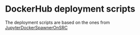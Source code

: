# DockerHub deployment scripts

The deployment scripts are based on the ones from [JupyterDockerSpawnerOnSRC](https://github.com/RS-DAT/JupyterDockerSpawnerOnSRC)
